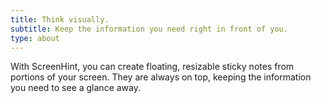 ```yaml
---
title: Think visually.
subtitle: Keep the information you need right in front of you.
type: about
---
```


With ScreenHint, you can create floating, resizable sticky notes from portions of your screen. They are always on top, keeping the information you need to see a glance away.